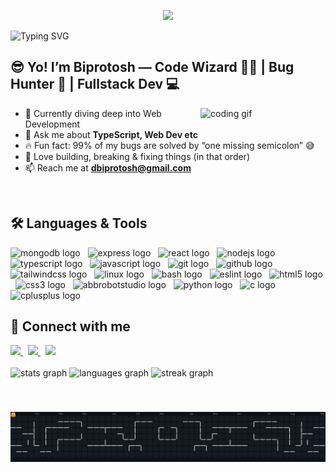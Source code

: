 <!-- Typing SVG -->
<p align="center">
  <img src="https://capsule-render.vercel.app/api?type=waving&color=gradient&height=120&section=header&text=Welcome+to+My+GitHub!&fontSize=30&fontAlignY=35&animation=fadeIn&fontColor=fff" />
</p>

![Typing SVG](https://readme-typing-svg.demolab.com?font=Fira+Code&size=26&pause=500&speed=50&color=F75C7E&width=640&lines=Hi+👋,+I'm+Biprotosh!;Fullstack+Developer+💻;Code+Wizard+🧙‍♂️+|+Bug+Hunter+🐛;Always+Learning+🚀)

## 😎 Yo! I’m Biprotosh — Code Wizard 🧙‍♂️ | Bug Hunter 🐛 | Fullstack Dev 💻  
  <img src="https://i.giphy.com/78XCFBGOlS6keY1Bil.webp" alt="coding gif" width="200" align="right"/>

- 🌱 Currently diving deep into Web Development
- 💬 Ask me about **TypeScript, Web Dev etc**
- 🔥 Fun fact: 99% of my bugs are solved by “one missing semicolon” 😅
- 🔧 Love building, breaking & fixing things (in that order)
- 📫 Reach me at **[dbiprotosh@gmail.com](mailto:dbiprotosh@gmail.com)**

<br>

## 🛠️ Languages & Tools  

<div align="left">
  <img src="https://skillicons.dev/icons?i=mongodb" height="50" alt="mongodb logo"  />
  &nbsp;
  <img src="https://skillicons.dev/icons?i=express" height="50" alt="express logo"  />
  &nbsp;
  <img src="https://cdn.jsdelivr.net/gh/devicons/devicon/icons/react/react-original.svg" height="50" alt="react logo"  />
  &nbsp;
  <img src="https://cdn.simpleicons.org/nodedotjs/339933" height="50" alt="nodejs logo"  />
  &nbsp;
  <img src="https://skillicons.dev/icons?i=ts" height="50" alt="typescript logo"  />
  &nbsp;
  <img src="https://skillicons.dev/icons?i=js" height="50" alt="javascript logo"  />
  &nbsp;
  <img src="https://cdn.simpleicons.org/git/F05032" height="50" alt="git logo"  />
  &nbsp;
  <img src="https://skillicons.dev/icons?i=github" height="50" alt="github logo"  />
  &nbsp;
  <img src="https://cdn.simpleicons.org/tailwindcss/06B6D4" height="50" alt="tailwindcss logo"  />
  &nbsp;
  <img src="https://cdn.simpleicons.org/linux/FCC624" height="50" alt="linux logo"  />
  &nbsp;
  <img src="https://skillicons.dev/icons?i=bash" height="50" alt="bash logo"  />
  &nbsp;
  <img src="https://cdn.jsdelivr.net/gh/devicons/devicon/icons/eslint/eslint-original.svg" height="50" alt="eslint logo"  />
  &nbsp;
  <img src="https://cdn.jsdelivr.net/gh/devicons/devicon/icons/html5/html5-original.svg" height="50" alt="html5 logo"  />
  &nbsp;
  <img src="https://cdn.jsdelivr.net/gh/devicons/devicon/icons/css3/css3-original.svg" height="50" alt="css3 logo"  />
  &nbsp;
  <img src="https://skillicons.dev/icons?i=bots" height="50" alt="abbrobotstudio logo"  />
  &nbsp;
  <img src="https://cdn.jsdelivr.net/gh/devicons/devicon/icons/python/python-original.svg" height="50" alt="python logo"  />
  &nbsp;
  <img src="https://skillicons.dev/icons?i=c" height="50" alt="c logo"  />
  &nbsp;
  <img src="https://skillicons.dev/icons?i=cpp" height="50" alt="cplusplus logo"  />
</div>

## 🤝 Connect with me  

<a href="https://www.linkedin.com/in/biprotoshdey">
  <img src="https://raw.githubusercontent.com/maurodesouza/profile-readme-generator/master/src/assets/icons/social/linkedin/default.svg" height="50" />
</a>&nbsp;
<a href="https://discord.com/users/1069231338521108540">
  <img src="https://raw.githubusercontent.com/maurodesouza/profile-readme-generator/master/src/assets/icons/social/discord/default.svg" height="50" />
</a>&nbsp;
<a href="mailto:dbiprotosh@gmail.com">
  <img src="https://raw.githubusercontent.com/maurodesouza/profile-readme-generator/master/src/assets/icons/social/gmail/default.svg" height="50" />
</a>

<br clear="both">
<br clear="both">

<div align="left">
  <img src="https://github-readme-stats.vercel.app/api?username=Biprotosh&hide_title=false&hide_rank=false&show_icons=true&include_all_commits=true&count_private=true&disable_animations=false&theme=dracula&locale=en&hide_border=false" height="150" alt="stats graph"  />
  <img src="https://github-readme-stats.vercel.app/api/top-langs?username=Biprotosh&locale=en&hide_title=false&layout=compact&card_width=320&langs_count=5&theme=dracula&hide_border=false" height="150" alt="languages graph"  />
  <img src="https://streak-stats.demolab.com?user=Biprotosh&locale=en&mode=daily&theme=dracula&hide_border=false&border_radius=5" height="150" alt="streak graph"  />
</div>

###

<br clear="both">

![Pacman Contribution Graph (dark)](https://raw.githubusercontent.com/Biprotosh/Biprotosh/output/pacman-contribution-graph-dark.svg)

###
